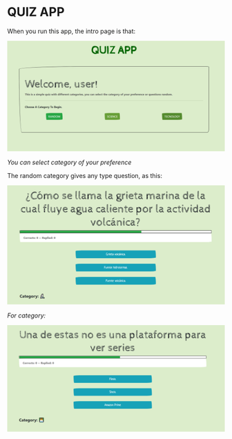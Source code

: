 # QUIZ APP

When you run this app, the intro page is that:


![Intro](Intro.PNG)

*You can select category of your preference*


The random category gives any type question, as this:


![Random](Random.PNG)


*For category:*


![Category](Category.PNG)